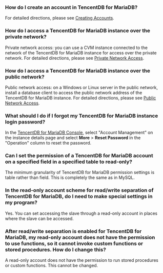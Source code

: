 
### How do I create an account in TencentDB for MariaDB?
For detailed directions, please see [Creating Accounts](https://intl.cloud.tencent.com/document/product/237/7054).

### How do I access a TencentDB for MariaDB instance over the private network?
Private network access: you can use a CVM instance connected to the network of the TencentDB for MariaDB instance for access over the private network.
For detailed directions, please see [Private Network Access](https://intl.cloud.tencent.com/document/product/237/7056).

### How do I access a TencentDB for MariaDB instance over the public network?
Public network access: on a Windows or Linux server in the public network, install a database client to access the public network address of the TencentDB for MariaDB instance.
For detailed directions, please see [Public Network Access](https://intl.cloud.tencent.com/document/product/237/7056).

### What should I do if I forgot my TencentDB for MariaDB instance login password?
In the [TencentDB for MariaDB Console](https://console.cloud.tencent.com/tdsql), select "Account Management" on the instance details page and select **More** > **Reset Password** in the "Operation" column to reset the password.

### Can I set the permission of a TencentDB for MariaDB account on a specified field in a specified table to read-only?
The minimum granularity of TencentDB for MariaDB permission settings is table rather than field. This is completely the same as in MySQL.

### In the read-only account scheme for read/write separation of TencentDB for MariaDB, do I need to make special settings in my program?
Yes. You can set accessing the slave through a read-only account in places where the slave can be accessed.

### After read/write separation is enabled for TencentDB for MariaDB, my read-only account does not have the permission to use functions, so it cannot invoke custom functions or stored procedures. How do I change this?
A read-only account does not have the permission to run stored procedures or custom functions. This cannot be changed.


